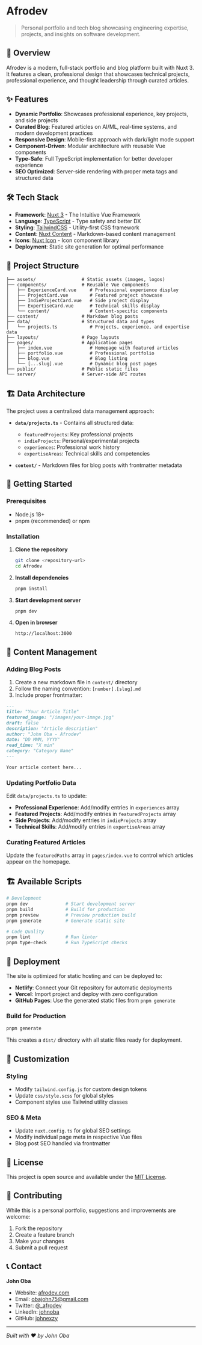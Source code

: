 # Afrodev

> Personal portfolio and tech blog showcasing engineering expertise, projects, and insights on software development.

## 🚀 Overview

Afrodev is a modern, full-stack portfolio and blog platform built with Nuxt 3. It features a clean, professional design that showcases technical projects, professional experience, and thought leadership through curated articles.

## ✨ Features

- **Dynamic Portfolio**: Showcases professional experience, key projects, and side projects
- **Curated Blog**: Featured articles on AI/ML, real-time systems, and modern development practices
- **Responsive Design**: Mobile-first approach with dark/light mode support
- **Component-Driven**: Modular architecture with reusable Vue components
- **Type-Safe**: Full TypeScript implementation for better developer experience
- **SEO Optimized**: Server-side rendering with proper meta tags and structured data

## 🛠 Tech Stack

- **Framework**: [Nuxt 3](https://nuxt.com/) - The Intuitive Vue Framework
- **Language**: [TypeScript](https://www.typescriptlang.org/) - Type safety and better DX
- **Styling**: [TailwindCSS](https://tailwindcss.com/) - Utility-first CSS framework
- **Content**: [Nuxt Content](https://content.nuxtjs.org/) - Markdown-based content management
- **Icons**: [Nuxt Icon](https://github.com/nuxt-modules/icon) - Icon component library
- **Deployment**: Static site generation for optimal performance

## 📁 Project Structure

```
├── assets/                 # Static assets (images, logos)
├── components/             # Reusable Vue components
│   ├── ExperienceCard.vue     # Professional experience display
│   ├── ProjectCard.vue        # Featured project showcase
│   ├── IndieProjectCard.vue   # Side project display
│   ├── ExpertiseCard.vue      # Technical skills display
│   └── content/               # Content-specific components
├── content/                # Markdown blog posts
├── data/                   # Structured data and types
│   └── projects.ts            # Projects, experience, and expertise data
├── layouts/                # Page layouts
├── pages/                  # Application pages
│   ├── index.vue              # Homepage with featured articles
│   ├── portfolio.vue          # Professional portfolio
│   ├── blog.vue               # Blog listing
│   └── [...slug].vue          # Dynamic blog post pages
├── public/                 # Public static files
└── server/                 # Server-side API routes
```

## 🏗 Data Architecture

The project uses a centralized data management approach:

- **`data/projects.ts`** - Contains all structured data:
  - `featuredProjects`: Key professional projects
  - `indieProjects`: Personal/experimental projects  
  - `experiences`: Professional work history
  - `expertiseAreas`: Technical skills and competencies

- **`content/`** - Markdown files for blog posts with frontmatter metadata

## 🚦 Getting Started

### Prerequisites

- Node.js 18+ 
- pnpm (recommended) or npm

### Installation

1. **Clone the repository**
   ```bash
   git clone <repository-url>
   cd Afrodev
   ```

2. **Install dependencies**
   ```bash
   pnpm install
   ```

3. **Start development server**
   ```bash
   pnpm dev
   ```

4. **Open in browser**
   ```
   http://localhost:3000
   ```

## 📝 Content Management

### Adding Blog Posts

1. Create a new markdown file in `content/` directory
2. Follow the naming convention: `[number].[slug].md`
3. Include proper frontmatter:

```markdown
---
title: "Your Article Title"
featured_image: "/images/your-image.jpg"
draft: false
description: "Article description"
author: "John Oba - Afrodev"
date: "DD MMM, YYYY"
read_time: "X min"
category: "Category Name"
---

Your article content here...
```

### Updating Portfolio Data

Edit `data/projects.ts` to update:
- **Professional Experience**: Add/modify entries in `experiences` array
- **Featured Projects**: Add/modify entries in `featuredProjects` array  
- **Side Projects**: Add/modify entries in `indieProjects` array
- **Technical Skills**: Add/modify entries in `expertiseAreas` array

### Curating Featured Articles

Update the `featuredPaths` array in `pages/index.vue` to control which articles appear on the homepage.

## 🏗 Available Scripts

```bash
# Development
pnpm dev              # Start development server
pnpm build            # Build for production
pnpm preview          # Preview production build
pnpm generate         # Generate static site

# Code Quality
pnpm lint             # Run linter
pnpm type-check       # Run TypeScript checks
```

## 🚀 Deployment

The site is optimized for static hosting and can be deployed to:

- **Netlify**: Connect your Git repository for automatic deployments
- **Vercel**: Import project and deploy with zero configuration
- **GitHub Pages**: Use the generated static files from `pnpm generate`

### Build for Production

```bash
pnpm generate
```

This creates a `dist/` directory with all static files ready for deployment.

## 🎨 Customization

### Styling
- Modify `tailwind.config.js` for custom design tokens
- Update `css/style.scss` for global styles
- Component styles use Tailwind utility classes

### SEO & Meta
- Update `nuxt.config.ts` for global SEO settings
- Modify individual page meta in respective Vue files
- Blog post SEO handled via frontmatter

## 📄 License

This project is open source and available under the [MIT License](LICENSE).

## 🤝 Contributing

While this is a personal portfolio, suggestions and improvements are welcome:

1. Fork the repository
2. Create a feature branch
3. Make your changes
4. Submit a pull request

## 📞 Contact

**John Oba**
- Website: [afrodev.com](https://afrodev.com)
- Email: obajohn75@gmail.com
- Twitter: [@_afrodev](https://twitter.com/_afrodev)
- LinkedIn: [johnoba](https://linkedin.com/in/johnoba)
- GitHub: [johnexzy](https://github.com/johnexzy)

---

*Built with ❤️ by John Oba*